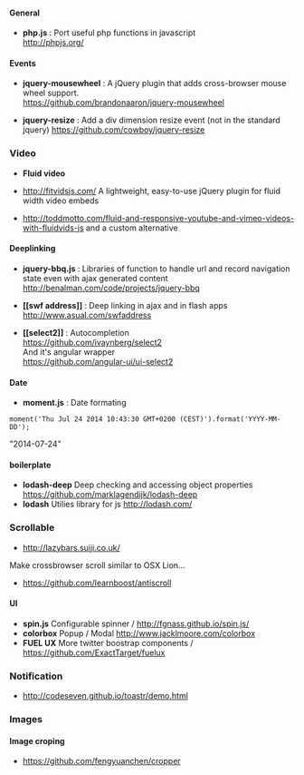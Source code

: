 #### General 

* **php.js** : Port useful php functions in javascript   
http://phpjs.org/   

#### Events 

* **jquery-mousewheel** : A jQuery plugin that adds cross-browser mouse wheel support.   
https://github.com/brandonaaron/jquery-mousewheel

* **jquery-resize** : Add a div dimension resize event (not in the standard jquery)
https://github.com/cowboy/jquery-resize


### Video 

* **Fluid video** 

* http://fitvidsjs.com/ A lightweight, easy-to-use jQuery plugin for fluid width video embeds

* http://toddmotto.com/fluid-and-responsive-youtube-and-vimeo-videos-with-fluidvids-js and a custom alternative 


#### Deeplinking

* **jquery-bbq.js** : Libraries of function to handle url and record navigation state even with ajax generated content   
http://benalman.com/code/projects/jquery-bbq   

* **[[swf address]]** : Deep linking in ajax and in flash apps   
http://www.asual.com/swfaddress

* **[[select2]]** : Autocompletion     
https://github.com/ivaynberg/select2   
And it's angular wrapper   
https://github.com/angular-ui/ui-select2    

#### Date 

* **moment.js** : Date formating 
````
moment('Thu Jul 24 2014 10:43:30 GMT+0200 (CEST)').format('YYYY-MM-DD');
````
"2014-07-24"

#### boilerplate

* **lodash-deep** Deep checking and accessing object properties https://github.com/marklagendijk/lodash-deep
* **lodash** Utilies library for js http://lodash.com/ 

### Scrollable 

* http://lazybars.suiji.co.uk/

Make crossbrowser scroll similar to OSX Lion...
* https://github.com/learnboost/antiscroll

#### UI 
* **spin.js** Configurable spinner / http://fgnass.github.io/spin.js/
* **colorbox**  Popup / Modal
http://www.jacklmoore.com/colorbox  
* **FUEL UX** More twitter boostrap components / https://github.com/ExactTarget/fuelux

### Notification 

* http://codeseven.github.io/toastr/demo.html


### Images 

#### Image croping 
* https://github.com/fengyuanchen/cropper